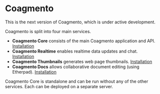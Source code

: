 # Coagmento #

This is the next version of Coagmento, which is under active development.

Coagmento is split into four main services.

- **Coagmento Core** consists of the main Coagmento application and API. [Installation](core/readme.md)
- **Coagmento Realtime** enables realtime data updates and chat. [Installation](realtime/readme.md)
- **Coagmento Thumbnails** generates web page thumbnails. [Installation](thumbnail/readme.md)
- **Coagmento Docs** allows collaborative document editing (using Etherpad). [Installation](docs/readme.md)

Coagmento Core is standalone and can be run without any of the other services. Each can be deployed on a separate server.